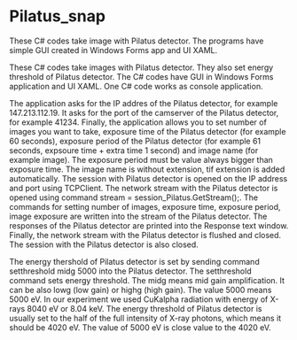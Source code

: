 # Pilatus_snap
These C# codes take image with Pilatus detector. The programs have simple GUI created in Windows Forms app and UI XAML. 

These C# codes take images with Pilatus detector. They also set energy threshold of Pilatus detector. The C# codes have GUI in Windows Forms application and UI XAML. One C# code works as console application. 

The application asks for the IP addres of the Pilatus detector, for example 147.213.112.19. It asks for the port of the camserver of the Pilatus detector, for example 41234. Finally, the application allows you to set number of images you want to take, exposure time of the Pilatus detector (for example 60 seconds), exposure period of the Pilatus detector (for example 61 seconds, expsoure time + extra time 1 second) and image name (for example image). The exposure period must be value always bigger than exposure time. The image name is without extension, tif extension is added automatically. The session with Pilatus detector is opened on the IP address and port using TCPClient. The network stream with the Pilatus detector is opened using command stream = session_Pilatus.GetStream();. The commands for setting number of images, exposure time, exposure period, image exposure are written into the stream of the Pilatus detector. The responses of the Pilatus detector are printed into the Response text window. Finally, the network stream with the Pilatus detector is flushed and closed. The session with the Pilatus detector is also closed. 

The energy thershold of Pilatus detector is set by sending command setthreshold midg 5000 into the Pilatus detector. The setthreshold command sets energy threshold. The midg means mid gain amplification. It can be also lowg (low gain) or highg (high gain). The value 5000 means 5000 eV. In our experiment we used CuKalpha radiation with energy of X-rays 8040 eV or 8.04 keV. The energy threshold of Pilatus detector is usually set to the half of the full intensity of X-ray photons, which means it should be 4020 eV. The value of 5000 eV is close value to the 4020 eV. 
